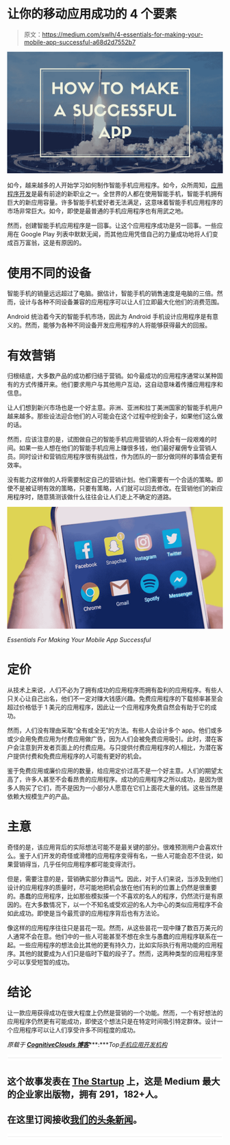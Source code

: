 # 让你的移动应用成功的 4 个要素

> 原文：<https://medium.com/swlh/4-essentials-for-making-your-mobile-app-successful-a68d2d7552b7>

![](img/dc77c58247910c09d4fbf50502cd0b20.png)

如今，越来越多的人开始学习如何制作智能手机应用程序。如今，众所周知，[应用程序开发](https://www.cognitiveclouds.com/custom-software-development-services/mobile-app-development-company)是最有前途的新职业之一。全世界的人都在使用智能手机，智能手机拥有巨大的新应用容量。许多智能手机爱好者无法满足，这意味着智能手机应用程序的市场非常巨大。如今，即使是最普通的手机应用程序也有用武之地。

然而，创建智能手机应用程序是一回事。让这个应用程序成功是另一回事。一些应用在 Google Play 列表中默默无闻，而其他应用凭借自己的力量成功地将人们变成百万富翁，这是有原因的。

# 使用不同的设备

智能手机的销量远远超过了电脑。据估计，智能手机的销售速度是电脑的三倍。然而，设计与各种不同设备兼容的应用程序可以让人们立即最大化他们的消费范围。

Android 统治着今天的智能手机市场，因此为 Android 手机设计应用程序是有意义的。然而，能够为各种不同设备开发应用程序的人将能够获得最大的回报。

# 有效营销

归根结底，大多数产品的成功都归结于营销。如今最成功的应用程序通常以某种固有的方式传播开来。他们要求用户与其他用户互动，这自动意味着传播应用程序和信息。

让人们想到新兴市场也是一个好主意。非洲、亚洲和拉丁美洲国家的智能手机用户越来越多。那些设法迎合他们的人可能会在这个过程中挖到金子，如果他们这么做的话。

然而，应该注意的是，试图做自己的智能手机应用营销的人将会有一段艰难的时间。如果一些人想在他们的智能手机应用上赚很多钱，他们最好雇佣专业营销人员。同时设计和营销应用程序很有挑战性，作为团队的一部分做同样的事情会更有效率。

没有能力这样做的人将需要制定自己的营销计划。他们需要有一个合适的策略。即使不是被证明有效的策略，只要有策略，人们就可以回去修改。在营销他们的新应用程序时，随意猜测该做什么往往会让人们走上不确定的道路。

![](img/2e797be8b558f818d891639b25c500d1.png)

*Essentials For Making Your Mobile App Successful*

# 定价

从技术上来说，人们不必为了拥有成功的应用程序而拥有盈利的应用程序。有些人只关心让自己出名，他们不一定对赚大钱感兴趣。免费应用程序的下载频率甚至会超过价格低于 1 美元的应用程序，因此让一个应用程序免费自然会有助于它的成功。

然而，人们没有理由采取“全有或全无”的方法。有些人会设计多个 app。他们或多或少会用免费应用为付费应用做广告，因为人们会被免费应用吸引。此时，潜在客户会注意到开发者页面上的付费应用。与只提供付费应用程序的人相比，为潜在客户提供付费和免费应用程序的人可能有更好的机会。

鉴于免费应用或廉价应用的数量，给应用定价过高不是一个好主意。人们的期望太高了，许多人甚至不会看昂贵的应用程序。成功的应用程序之所以成功，是因为很多人购买了它们，而不是因为一小部分人愿意在它们上面花大量的钱。这些当然是依赖大规模生产的产品。

# 主意

奇怪的是，该应用背后的实际想法可能不是最关键的部分。很难预测用户会喜欢什么。鉴于人们开发的奇怪或滑稽的应用程序变得有名，一些人可能会忍不住说，如果营销得当，几乎任何应用程序都可能变得流行。

但是，需要注意的是，营销确实部分靠运气。因此，对于人们来说，当涉及到他们设计的应用程序的质量时，尽可能地把机会放在他们有利的位置上仍然是很重要的。愚蠢的应用程序，比如那些模拟揍一个不喜欢的名人的程序，仍然流行是有原因的。在大多数情况下，以一个不知名或受欢迎的名人为中心的类似应用程序不会如此成功。即使是当今最荒谬的应用程序背后也有方法论。

像这样的应用程序往往只是昙花一现。然而，从这些昙花一现中赚了数百万美元的人通常不会在意。他们中的一些人可能甚至不想在余生与愚蠢的应用程序联系在一起。一些应用程序的想法会比其他的更有持久力，比如实际执行有用功能的应用程序。其他的就要成为人们只是临时下载的段子了。然而，这两种类型的应用程序至少可以享受短暂的成功。

# 结论

让一款应用获得成功在很大程度上仍然是营销的一个功能。然而，一个有好想法的应用程序仍然更有可能成功，即使这个想法只是在特定时间吸引特定群体。设计一个应用程序可以让人们享受许多不同程度的成功。

*原载于* [***CognitiveClouds 博客***](https://www.cognitiveclouds.com/insights/how-to-make-a-successful-app/)***:****Top*[*手机应用开发机构*](https://www.cognitiveclouds.com/custom-software-development-services/mobile-app-development-company)

![](img/731acf26f5d44fdc58d99a6388fe935d.png)

## 这个故事发表在 [The Startup](https://medium.com/swlh) 上，这是 Medium 最大的企业家出版物，拥有 291，182+人。

## 在这里订阅接收[我们的头条新闻](http://growthsupply.com/the-startup-newsletter/)。

![](img/731acf26f5d44fdc58d99a6388fe935d.png)